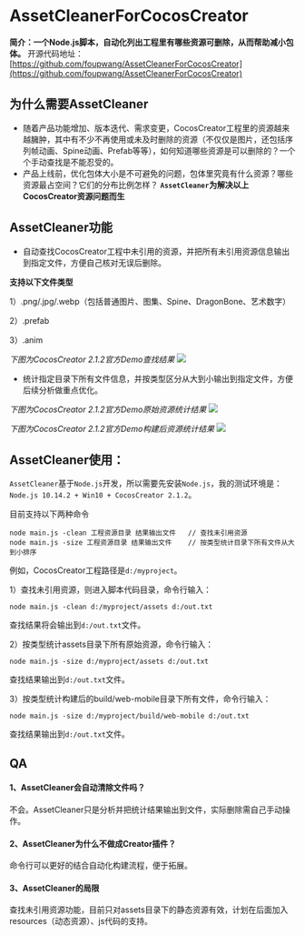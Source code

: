 # AssetCleanerForCocosCreator
**简介：一个Node.js脚本，自动化列出工程里有哪些资源可删除，从而帮助减小包体。**
开源代码地址：[https://github.com/foupwang/AssetCleanerForCocosCreator](https://github.com/foupwang/AssetCleanerForCocosCreator)
## 为什么需要AssetCleaner
- 随着产品功能增加、版本迭代、需求变更，CocosCreator工程里的资源越来越臃肿，其中有不少不再使用或未及时删除的资源（不仅仅是图片，还包括序列帧动画、Spine动画、Prefab等等），如何知道哪些资源是可以删除的？一个个手动查找是不能忍受的。
- 产品上线前，优化包体大小是不可避免的问题，包体里究竟有什么资源？哪些资源最占空间？它们的分布比例怎样？
**`AssetCleaner`为解决以上CocosCreator资源问题而生**
## AssetCleaner功能
- 自动查找CocosCreator工程中未引用的资源，并把所有未引用资源信息输出到指定文件，方便自己核对无误后删除。

**支持以下文件类型**

  1）.png/.jpg/.webp（包括普通图片、图集、Spine、DragonBone、艺术数字）
  
  2）.prefab
  
  3）.anim

*下图为CocosCreator 2.1.2官方Demo查找结果*
![](http://47.104.72.146/wp-content/uploads/2019/09/clean.png)

- 统计指定目录下所有文件信息，并按类型区分从大到小输出到指定文件，方便后续分析做重点优化。

*下图为CocosCreator 2.1.2官方Demo原始资源统计结果*
![](http://47.104.72.146/wp-content/uploads/2019/09/size1.png)

*下图为CocosCreator 2.1.2官方Demo构建后资源统计结果*
![](http://47.104.72.146/wp-content/uploads/2019/09/size2.png)
## AssetCleaner使用：
`AssetCleaner`基于`Node.js`开发，所以需要先安装`Node.js`，我的测试环境是：`Node.js 10.14.2 + Win10 + CocosCreator 2.1.2`。

目前支持以下两种命令
```
node main.js -clean 工程资源目录 结果输出文件  	// 查找未引用资源
node main.js -size 工程资源目录 结果输出文件	// 按类型统计目录下所有文件从大到小排序
```
例如，CocosCreator工程路径是`d:/myproject`。

1）查找未引用资源，则进入脚本代码目录，命令行输入：
```
node main.js -clean d:/myproject/assets d:/out.txt
```
查找结果将会输出到`d:/out.txt`文件。

2）按类型统计assets目录下所有原始资源，命令行输入：
```
node main.js -size d:/myproject/assets d:/out.txt
```
查找结果输出到`d:/out.txt`文件。

3）按类型统计构建后的build/web-mobile目录下所有文件，命令行输入：
```
node main.js -size d:/myproject/build/web-mobile d:/out.txt
```
查找结果输出到`d:/out.txt`文件。

## QA
#### 1、AssetCleaner会自动清除文件吗？
不会。AssetCleaner只是分析并把统计结果输出到文件，实际删除需自己手动操作。
#### 2、AssetCleaner为什么不做成Creator插件？
命令行可以更好的结合自动化构建流程，便于拓展。
#### 3、AssetCleaner的局限
查找未引用资源功能，目前只对assets目录下的静态资源有效，计划在后面加入resources（动态资源）、js代码的支持。
